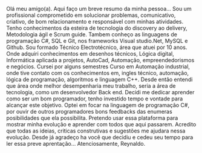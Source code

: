 Olá meu amigo(a).
Aqui faço um breve resumo da minha pessoa...
Sou um profissional comprometido em solucionar problemas, comunicativo, criativo, de bom relacionamento e responsável com minhas atividades.
Tenho conhecimentos da esteira de tecnologia do discovery ao delivery, Metodologia ágil e Scrum guide.
Tambem conheço as linguagens de programação C#, SQL e Git, nos frameworks Visual studio.Net, MySQL e Github.
Sou formado Técnico Electrotécnico, área que atuei por 10 anos.
Onde adquiri conhecimentos em desenhos técnicos, Lógica digital, Informática aplicada a projetos, AutoCad, Automação, empreendedorismos e negócios.
Cursei por alguns semestres Curso em Automação industrial, onde tive contato com os conhecimentos em, ingles técnico, automação, lógica de programação, algoritmos e linguagem C++. 
Desde então entendi que área onde melhor desempenharia meu trabalho, seria a área de tecnologia, como um desenvolvedor Back end.
Decidi me dedicar aprender como ser um bom programador, tenho investido tempo e vontade para alcançar este objetivo.
Optei em focar na linguagem de programação C#, por ouvir de outros programadores bons feedbacks das enumeras posibilidades que ela possibilita.
Pretendo usar essa plataforma para mostrar minha evolução e aprender com todos que aqui passarem.
Acredito que todas as ideias, criticas construtivas e sugestões me ajudara nessa evolução.
Desde já agradeço ha você que decidiu e cedeu seu tempo para ler essa preve aprentação...
Atenciosamente, Reynaldo.
